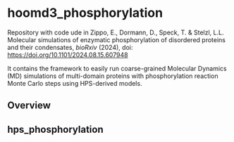# hoomd3_phosphorylation

Repository with code ude in Zippo, E., Dormann, D., Speck, T. & Stelzl, L.L. Molecular simulations of enzymatic phosphorylation of
disordered proteins and their condensates, *bioRxiv* (2024), doi: https://doi.org/10.1101/2024.08.15.607948

It contains the framework to easily run coarse-grained Molecular Dynamics (MD) simulations of multi-domain proteins with phosphorylation reaction Monte Carlo steps using HPS-derived models.

## Overview

## **hps_phosphorylation** 

